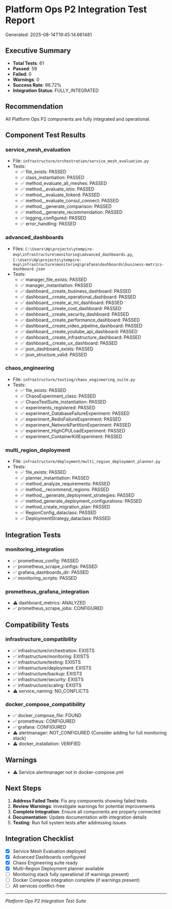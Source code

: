 
# Platform Ops P2 Integration Test Report
Generated: 2025-08-14T19:45:14.661481

## Executive Summary
- **Total Tests**: 61
- **Passed**: 59
- **Failed**: 0
- **Warnings**: 0
- **Success Rate**: 96.72%
- **Integration Status**: FULLY_INTEGRATED

## Recommendation
All Platform Ops P2 components are fully integrated and operational.

## Component Test Results

### service_mesh_evaluation
- File: `infrastructure/orchestration/service_mesh_evaluation.py`
- Tests:
  - ✅ file_exists: PASSED
  - ✅ class_instantiation: PASSED
  - ✅ method_evaluate_all_meshes: PASSED
  - ✅ method__evaluate_istio: PASSED
  - ✅ method__evaluate_linkerd: PASSED
  - ✅ method__evaluate_consul_connect: PASSED
  - ✅ method__generate_comparison: PASSED
  - ✅ method__generate_recommendation: PASSED
  - ✅ logging_configured: PASSED
  - ✅ error_handling: PASSED

### advanced_dashboards
- Files: `C:\Users\Hp\projects\ytempire-mvp\infrastructure\monitoring\advanced_dashboards.py`, `C:\Users\Hp\projects\ytempire-mvp\infrastructure\monitoring\grafana\dashboards\business-metrics-dashboard.json`
- Tests:
  - ✅ manager_file_exists: PASSED
  - ✅ manager_instantiation: PASSED
  - ✅ dashboard__create_business_dashboard: PASSED
  - ✅ dashboard__create_operational_dashboard: PASSED
  - ✅ dashboard__create_ai_ml_dashboard: PASSED
  - ✅ dashboard__create_cost_dashboard: PASSED
  - ✅ dashboard__create_security_dashboard: PASSED
  - ✅ dashboard__create_performance_dashboard: PASSED
  - ✅ dashboard__create_video_pipeline_dashboard: PASSED
  - ✅ dashboard__create_youtube_api_dashboard: PASSED
  - ✅ dashboard__create_infrastructure_dashboard: PASSED
  - ✅ dashboard__create_ux_dashboard: PASSED
  - ✅ json_dashboard_exists: PASSED
  - ✅ json_structure_valid: PASSED

### chaos_engineering
- File: `infrastructure/testing/chaos_engineering_suite.py`
- Tests:
  - ✅ file_exists: PASSED
  - ✅ ChaosExperiment_class: PASSED
  - ✅ ChaosTestSuite_instantiation: PASSED
  - ✅ experiments_registered: PASSED
  - ✅ experiment_DatabaseFailureExperiment: PASSED
  - ✅ experiment_RedisFailureExperiment: PASSED
  - ✅ experiment_NetworkPartitionExperiment: PASSED
  - ✅ experiment_HighCPULoadExperiment: PASSED
  - ✅ experiment_ContainerKillExperiment: PASSED

### multi_region_deployment
- File: `infrastructure/deployment/multi_region_deployment_planner.py`
- Tests:
  - ✅ file_exists: PASSED
  - ✅ planner_instantiation: PASSED
  - ✅ method_analyze_requirements: PASSED
  - ✅ method__recommend_regions: PASSED
  - ✅ method__generate_deployment_strategies: PASSED
  - ✅ method_generate_deployment_configurations: PASSED
  - ✅ method_create_migration_plan: PASSED
  - ✅ RegionConfig_dataclass: PASSED
  - ✅ DeploymentStrategy_dataclass: PASSED

## Integration Tests

### monitoring_integration
- ✅ prometheus_config: PASSED
- ✅ prometheus_scrape_configs: PASSED
- ✅ grafana_dashboards_dir: PASSED
- ✅ monitoring_scripts: PASSED

### prometheus_grafana_integration
- ⚠️ dashboard_metrics: ANALYZED
- ✅ prometheus_scrape_jobs: CONFIGURED

## Compatibility Tests

### infrastructure_compatibility
- ✅ infrastructure/orchestration: EXISTS
- ✅ infrastructure/monitoring: EXISTS
- ✅ infrastructure/testing: EXISTS
- ✅ infrastructure/deployment: EXISTS
- ✅ infrastructure/backup: EXISTS
- ✅ infrastructure/security: EXISTS
- ✅ infrastructure/scaling: EXISTS
- ⚠️ service_naming: NO_CONFLICTS

### docker_compose_compatibility
- ✅ docker_compose_file: FOUND
- ✅ prometheus: CONFIGURED
- ✅ grafana: CONFIGURED
- ⚠️ alertmanager: NOT_CONFIGURED (Consider adding for full monitoring stack)
- ⚠️ docker_installation: VERIFIED

## Warnings

- ⚠️ Service alertmanager not in docker-compose.yml

## Next Steps

1. **Address Failed Tests**: Fix any components showing failed tests
2. **Review Warnings**: Investigate warnings for potential improvements
3. **Complete Integration**: Ensure all components are properly connected
4. **Documentation**: Update documentation with integration details
5. **Testing**: Run full system tests after addressing issues

## Integration Checklist

- [x] Service Mesh Evaluation deployed
- [x] Advanced Dashboards configured
- [x] Chaos Engineering suite ready
- [x] Multi-Region Deployment planner available
- [ ] Monitoring stack fully operational (if warnings present)
- [ ] Docker Compose integration complete (if warnings present)
- [ ] All services conflict-free

---
*Platform Ops P2 Integration Test Suite*
